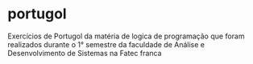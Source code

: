# portugol
Exercícios de Portugol da matéria de logica de programação que foram realizados durante o  1° semestre da faculdade de Análise e Desenvolvimento de Sistemas na Fatec franca
